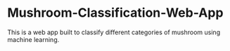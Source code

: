 # Mushroom-Classification-Web-App
This is a web app built to classify different categories of mushroom using machine learning.

